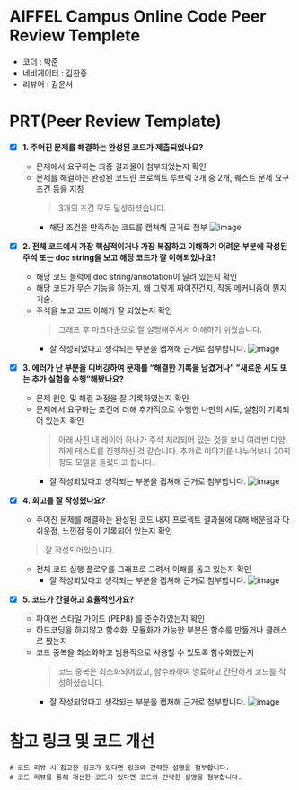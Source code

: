 # AIFFEL Campus Online Code Peer Review Templete
- 코더 : 박준
- 네비게이터 : 김찬중
- 리뷰어 : 김윤서


# PRT(Peer Review Template)
- [x]  **1. 주어진 문제를 해결하는 완성된 코드가 제출되었나요?**
    - 문제에서 요구하는 최종 결과물이 첨부되었는지 확인
    - 문제를 해결하는 완성된 코드란 프로젝트 루브릭 3개 중 2개, 
    퀘스트 문제 요구조건 등을 지칭
        > 3개의 조건 모두 달성하셨습니다.  
        - 해당 조건을 만족하는 코드를 캡쳐해 근거로 첨부
        ![image](https://github.com/ysKim2000/Aiffel_Quest/assets/86720575/b1ab5252-1382-4909-afa9-9ccfb273bc82)

    
- [x]  **2. 전체 코드에서 가장 핵심적이거나 가장 복잡하고 이해하기 어려운 부분에 작성된 
주석 또는 doc string을 보고 해당 코드가 잘 이해되었나요?**
    - 해당 코드 블럭에 doc string/annotation이 달려 있는지 확인
    - 해당 코드가 무슨 기능을 하는지, 왜 그렇게 짜여진건지, 작동 메커니즘이 뭔지 기술.
    - 주석을 보고 코드 이해가 잘 되었는지 확인
      > 그래프 후 마크다운으로 잘 설명해주셔서 이해하기 쉬웠습니다.
        - 잘 작성되었다고 생각되는 부분을 캡쳐해 근거로 첨부합니다.
         ![image](https://github.com/ysKim2000/Aiffel_Quest/assets/86720575/99278f64-f9f0-456b-a9a1-3d6fbed8f3ba)

          
        
- [x]  **3. 에러가 난 부분을 디버깅하여 문제를 “해결한 기록을 남겼거나” 
”새로운 시도 또는 추가 실험을 수행”해봤나요?**
    - 문제 원인 및 해결 과정을 잘 기록하였는지 확인
    - 문제에서 요구하는 조건에 더해 추가적으로 수행한 나만의 시도, 
    실험이 기록되어 있는지 확인
        > 아래 사진 내 레이어 하나가 주석 처리되어 있는 것을 보니 여러번 다양하게 테스트를 진행하신 것 같습니다. 추가로 이야기를 나누어보니 20회 정도 모델을 돌렸다고 합니다.
        - 잘 작성되었다고 생각되는 부분을 캡쳐해 근거로 첨부합니다.
        ![image](https://github.com/ysKim2000/Aiffel_Quest/assets/86720575/bb1a88be-e53e-41fc-a510-2968304ed444)

        
- [x]  **4. 회고를 잘 작성했나요?**
    - 주어진 문제를 해결하는 완성된 코드 내지 프로젝트 결과물에 대해
    배운점과 아쉬운점, 느낀점 등이 기록되어 있는지 확인
    > 잘 작성되어있습니다. 
    - 전체 코드 실행 플로우를 그래프로 그려서 이해를 돕고 있는지 확인
        - 잘 작성되었다고 생각되는 부분을 캡쳐해 근거로 첨부합니다.
        ![image](https://github.com/ysKim2000/Aiffel_Quest/assets/86720575/11513149-0aa7-4b01-8b12-6d9ec774a15e)

        
        
- [x]  **5. 코드가 간결하고 효율적인가요?**
    - 파이썬 스타일 가이드 (PEP8) 를 준수하였는지 확인
    - 하드코딩을 하지않고 함수화, 모듈화가 가능한 부분은 함수를 만들거나 클래스로 짰는지
    - 코드 중복을 최소화하고 범용적으로 사용할 수 있도록 함수화했는지
      > 코드 중복은 최소화되어있고, 함수화하여 명료하고 간단하게 코드를 작성하셨습니다. 
        - 잘 작성되었다고 생각되는 부분을 캡쳐해 근거로 첨부합니다.
          ![image](https://github.com/ysKim2000/Aiffel_Quest/assets/86720575/a18a38cb-4271-4fd4-bb77-d46a00f34c8a)



# 참고 링크 및 코드 개선
```
# 코드 리뷰 시 참고한 링크가 있다면 링크와 간략한 설명을 첨부합니다.
# 코드 리뷰를 통해 개선한 코드가 있다면 코드와 간략한 설명을 첨부합니다.
```

